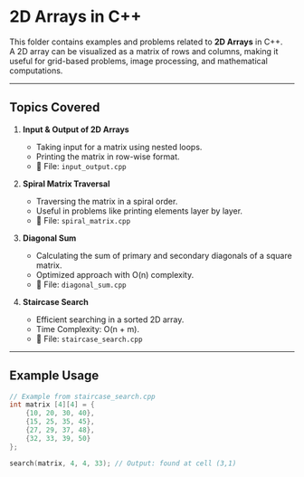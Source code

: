 # 2D Arrays in C++

This folder contains examples and problems related to **2D Arrays** in C++.  
A 2D array can be visualized as a matrix of rows and columns, making it useful for grid-based problems, image processing, and mathematical computations.

---

## Topics Covered

1. **Input & Output of 2D Arrays**  
   - Taking input for a matrix using nested loops.  
   - Printing the matrix in row-wise format.  
   - 📄 File: `input_output.cpp`

2. **Spiral Matrix Traversal**  
   - Traversing the matrix in a spiral order.  
   - Useful in problems like printing elements layer by layer.  
   - 📄 File: `spiral_matrix.cpp`

3. **Diagonal Sum**  
   - Calculating the sum of primary and secondary diagonals of a square matrix.  
   - Optimized approach with O(n) complexity.  
   - 📄 File: `diagonal_sum.cpp`

4. **Staircase Search**  
   - Efficient searching in a sorted 2D array.  
   - Time Complexity: O(n + m).  
   - 📄 File: `staircase_search.cpp`

---

## Example Usage
```cpp
// Example from staircase_search.cpp
int matrix [4][4] = {
    {10, 20, 30, 40},
    {15, 25, 35, 45},
    {27, 29, 37, 48},
    {32, 33, 39, 50}
};

search(matrix, 4, 4, 33); // Output: found at cell (3,1)
